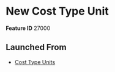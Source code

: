 # New Cost Type Unit

**Feature ID** 27000

## Launched From

- [Cost Type Units](Cost%20Type%20Units.md)











































































